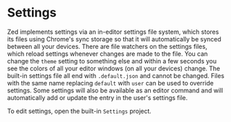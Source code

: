 Settings
========

Zed implements settings via an in-editor settings file system, which stores its
files using Chrome's sync storage so that it will automatically be synced
between all your devices. There are file watchers on the settings files, which
reload settings whenever changes are made to the file. You can change the
`theme` setting to something else and within a few seconds you see the
colors of all your editor windows (on all your devices) change. The built-in
settings file all end with `.default.json` and cannot be changed. Files
with the same name replacing `default` with `user` can be used to override
settings. Some settings will also be available as an editor command and will
automatically add or update the entry in the user's settings file.

To edit settings, open the built-in `Settings` project.